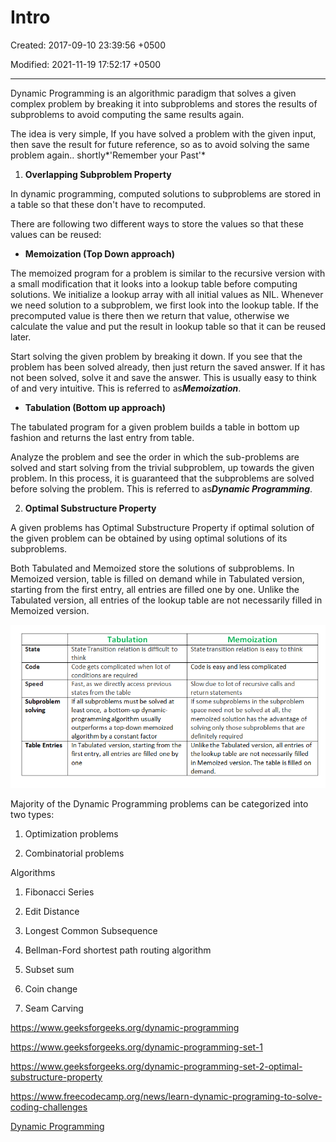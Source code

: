 # Intro

Created: 2017-09-10 23:39:56 +0500

Modified: 2021-11-19 17:52:17 +0500

---

Dynamic Programming is an algorithmic paradigm that solves a given complex problem by breaking it into subproblems and stores the results of subproblems to avoid computing the same results again.

The idea is very simple, If you have solved a problem with the given input, then save the result for future reference, so as to avoid solving the same problem again.. shortly*'Remember your Past'*

1. **Overlapping Subproblem Property**

In dynamic programming, computed solutions to subproblems are stored in a table so that these don't have to recomputed.

There are following two different ways to store the values so that these values can be reused:

- **Memoization (Top Down approach)**

The memoized program for a problem is similar to the recursive version with a small modification that it looks into a lookup table before computing solutions. We initialize a lookup array with all initial values as NIL. Whenever we need solution to a subproblem, we first look into the lookup table. If the precomputed value is there then we return that value, otherwise we calculate the value and put the result in lookup table so that it can be reused later.

Start solving the given problem by breaking it down. If you see that the problem has been solved already, then just return the saved answer. If it has not been solved, solve it and save the answer. This is usually easy to think of and very intuitive. This is referred to as***Memoization***.

- **Tabulation (Bottom up approach)**

The tabulated program for a given problem builds a table in bottom up fashion and returns the last entry from table.

Analyze the problem and see the order in which the sub-problems are solved and start solving from the trivial subproblem, up towards the given problem. In this process, it is guaranteed that the subproblems are solved before solving the problem. This is referred to as***Dynamic Programming***.

2. **Optimal Substructure Property**

A given problems has Optimal Substructure Property if optimal solution of the given problem can be obtained by using optimal solutions of its subproblems.

Both Tabulated and Memoized store the solutions of subproblems. In Memoized version, table is filled on demand while in Tabulated version, starting from the first entry, all entries are filled one by one. Unlike the Tabulated version, all entries of the lookup table are not necessarily filled in Memoized version.

![image](media/Intro-image1.png)

Majority of the Dynamic Programming problems can be categorized into two types:

1. Optimization problems

2. Combinatorial problems

Algorithms

1. Fibonacci Series

2. Edit Distance

3. Longest Common Subsequence

4. Bellman-Ford shortest path routing algorithm

5. Subset sum

6. Coin change

7. Seam Carving

<https://www.geeksforgeeks.org/dynamic-programming>

<https://www.geeksforgeeks.org/dynamic-programming-set-1>

<https://www.geeksforgeeks.org/dynamic-programming-set-2-optimal-substructure-property>

<https://www.freecodecamp.org/news/learn-dynamic-programing-to-solve-coding-challenges>

[Dynamic Programming](https://www.youtube.com/playlist?list=PLrmLmBdmIlpsHaNTPP_jHHDx_os9ItYXr)

